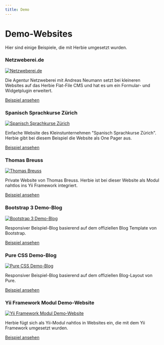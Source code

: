 ```yaml
---
title: Demo
---
```


# Demo-Websites

Hier sind einige Beispiele, die mit Herbie umgesetzt wurden.

<div class="demo first">
    <h3>Netzweberei.de</h3>
    <p><a href="http://www.netzweberei.de" target="_blank"><img src="{{ 'media/netzweberei.png'|imagine('t560x560') }}" alt="Netzweberei.de" /></a></p>
    <p>Die Agentur Netzweberei mit Andreas Neumann setzt bei kleineren Websites auf das Herbie Flat-File CMS und hat es um ein Formular- und Widgetplugin erweitert.</p>
    <p><a class="pure-button" href="http://www.netzweberei.de" target="_blank">Beispiel ansehen</a></p>
</div>

<div class="demo first">
    <h3>Spanisch Sprachkurse Zürich</h3>
    <p><a href="http://spanisch-sprachkurse-zuerich.ch" target="_blank"><img src="{{ 'media/spanisch-sprachkurse-zuerich.ch.png'|imagine('t560x560') }}" alt="Spanisch Sprachkurse Zürich" /></a></p>
    <p>Einfache Website des Kleinstunternehmen "Spanisch Sprachkurse Zürich". Herbie gibt bei diesem Beispiel die Website als One Pager aus.</p>
    <p><a class="pure-button" href="http://spanisch-sprachkurse-zuerich.ch" target="_blank">Beispiel ansehen</a></p>
</div>

<div class="demo">
    <h3>Thomas Breuss</h3>
    <p><a href="http://www.tebe.ch" target="_blank"><img src="{{ 'media/tebe.ch.png'|imagine('t560x560') }}" alt="Thomas Breuss" /></a></p>
    <p>Private Website von Thomas Breuss. Herbie ist bei dieser Website als Modul nahtlos ins Yii Framework integriert.</p>
    <p><a class="pure-button" href="http://www.tebe.ch" target="_blank">Beispiel ansehen</a></p>
</div>

<div class="demo">
    <h3>Bootstrap 3 Demo-Blog</h3>
    <p><a href="http://demo.getherbie.org/bootstrap" target="_blank"><img src="{{ 'media/bootstrap.png'|imagine('t560x560') }}" alt="Bootstrap 3 Demo-Blog" /></a></p>
    <p>Responsiver Beispiel-Blog basierend auf dem offiziellen Blog Template von Bootstrap.</p>
    <p><a class="pure-button" href="http://demo.getherbie.org/bootstrap" target="_blank">Beispiel ansehen</a></p>
</div>

<div class="demo">
    <h3>Pure CSS Demo-Blog</h3>
    <p><a href="http://demo.getherbie.org/pure" target="_blank"><img src="{{ 'media/pure.png'|imagine('t560x560') }}" alt="Pure CSS Demo-Blog" /></a></p>
    <p>Responsiver Beispiel-Blog basierend auf dem offiziellen Blog-Layout von Pure.</p>
    <p><a class="pure-button" href="http://demo.getherbie.org/pure" target="_blank">Beispiel ansehen</a></p>
</div>

<div class="demo">
    <h3>Yii Framework Modul Demo-Website</h3>
    <p><a href="http://demo.getherbie.org/yii" target="_blank"><img src="{{ 'media/yii-module.png'|imagine('t560x560') }}" alt="Yii Framework Modul Demo-Website" /></a></p>
    <p>Herbie fügt sich als Yii-Modul nahtlos in Websites ein, die mit dem Yii Framework umgesetzt wurden.</p>
    <p><a class="pure-button" href="http://demo.getherbie.org/yii" target="_blank">Beispiel ansehen</a></p>
</div>